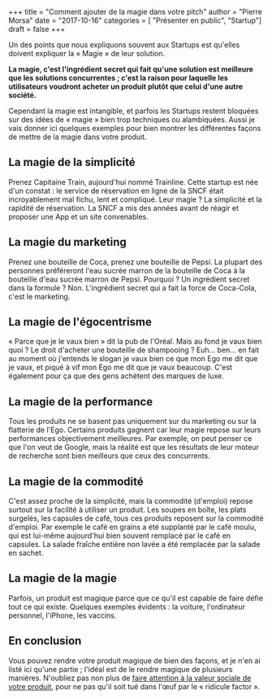 +++
title      = "Comment ajouter de la magie dans votre pitch"
author     = "Pierre Morsa"
date       = "2017-10-16"
categories = [ "Présenter en public", "Startup"]
draft      = false
+++

Un des points que nous expliquons souvent aux Startups est qu'elles doivent expliquer la « Magie » de leur solution.

**La magie, c'est l'ingrédient secret qui fait qu'une solution est meilleure que les solutions concurrentes ; c'est la raison pour laquelle les utilisateurs voudront acheter un produit plutôt que celui d'une autre société.**

Cependant la magie est intangible, et parfois les Startups restent bloquées sur des idées de « magie » bien trop techniques ou alambiquées. Aussi je vais donner ici quelques exemples pour bien montrer les différentes façons de mettre de la magie dans votre produit.

## La magie de la simplicité
Prenez Capitaine Train, aujourd'hui nommé Trainline. Cette startup est née d'un constat : le service de réservation en ligne de la SNCF était incroyablement mal fichu, lent et compliqué. Leur magie ? La simplicité et la rapidité de réservation. La SNCF a mis des années avant de réagir et proposer une App et un site convenables.

## La magie du marketing
Prenez une bouteille de Coca, prenez une bouteille de Pepsi. La plupart des personnes préféreront l'eau sucrée marron de la bouteille de Coca à la bouteille d'eau sucrée marron de Pepsi. Pourquoi ? Un ingrédient secret dans la formule ? Non. L'ingrédient secret qui a fait la force de Coca-Cola, c'est le marketing.

## La magie de l'égocentrisme
« Parce que je le vaux bien » dit la pub de l'Oréal. Mais au fond je vaux bien quoi ? Le droit d'acheter une bouteille de shampooing ? Euh... ben... en fait au moment où j'entends le slogan je vaux bien ce que mon Ego me dit que je vaux, et piqué à vif mon Ego me dit que je vaux beaucoup. C'est également pour ça que des gens achètent des marques de luxe.

## La magie de la performance
Tous les produits ne se basent pas uniquement sur du marketing ou sur la flatterie de l'Ego. Certains produits gagnent car leur magie repose sur leurs performances objectivement meilleures. Par exemple, on peut penser ce que l'on veut de Google, mais la réalité est que les résultats de leur moteur de recherche sont bien meilleurs que ceux des concurrents.

## La magie de la commodité
C'est assez proche de la simplicité, mais la commodité (d'emploi) repose surtout sur la facilité à utiliser un produit. Les soupes en boîte, les plats surgelés, les capsules de café, tous ces produits reposent sur la commodité d'emploi. Par exemple le café en grains a été supplanté par le café moulu, qui  est lui-même aujourd'hui bien souvent remplacé par le café en capsules. La salade fraîche entière non lavée a été remplacée par la salade en sachet.

## La magie de la magie
Parfois, un produit est magique parce que ce qu'il est capable de faire défie tout ce qui existe. Quelques exemples évidents : la voiture, l'ordinateur personnel, l'iPhone, les vaccins.

## En conclusion
Vous pouvez rendre votre produit magique de bien des façons, et je n'en ai listé ici qu'une partie ; l'idéal est de le rendre magique de plusieurs manières. N'oubliez pas non plus de [faire attention à la valeur sociale de votre produit](/post/2017-09-11-valeur-sociale-des-produits-et-services/), pour ne pas qu'il soit tué dans l'œuf par le « ridicule factor ».

